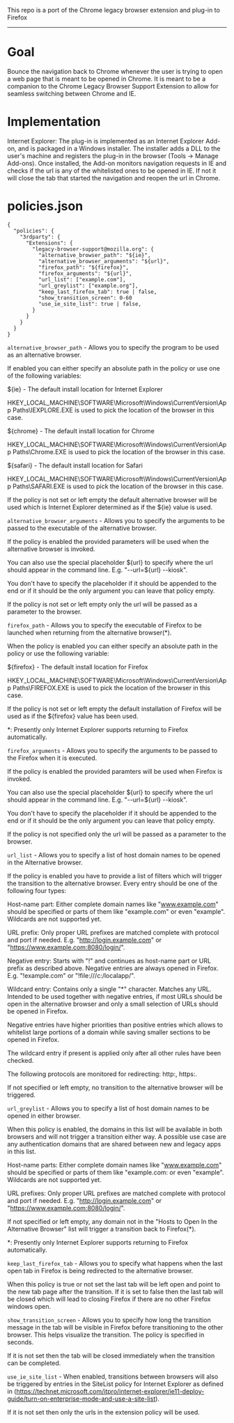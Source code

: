 This repo is a port of the Chrome legacy browser extension and plug-in to Firefox

---

# Goal
Bounce the navigation back to Chrome whenever the user is trying to open a web
page that is meant to be opened in Chrome. It is meant to be a companion to the
Chrome Legacy Browser Support Extension to allow for seamless switching between
Chrome and IE.


# Implementation
Internet Explorer:
The plug-in is implemented as an Internet Explorer Add-on, and is packaged in a
Windows installer. The installer adds a DLL to the user's machine and registers
the plug-in in the browser (Tools -> Manage Add-ons). Once installed, the Add-on
monitors navigation requests in IE and checks if the url is any of the
whitelisted ones to be opened in IE. If not it will close the tab that started
the navigation and reopen the url in Chrome.

# policies.json

```
{
  "policies": {
    "3rdparty": {
      "Extensions": {
        "legacy-browser-support@mozilla.org": {
          "alternative_browser_path": "${ie}",
          "alternative_browser_arguments": "${url}",
          "firefox_path": "${firefox}",
          "firefox_arguments": "${url}",
          "url_list": ["example.com"],
          "url_greylist": ["example.org"],
          "keep_last_firefox_tab": true | false,
          "show_transition_screen": 0-60
          "use_ie_site_list": true | false,         
        }
      }
    }
  }
}
```

`alternative_browser_path` - Allows you to specify the program to be used as an alternative browser.

If enabled you can either specify an absolute path in the policy or use one of the following variables:

${ie} - The default install location for Internet Explorer

HKEY_LOCAL_MACHINE\SOFTWARE\Microsoft\Windows\CurrentVersion\App Paths\IEXPLORE.EXE is used to pick the location of the browser in this case.

${chrome} - The default install location for Chrome

HKEY_LOCAL_MACHINE\SOFTWARE\Microsoft\Windows\CurrentVersion\App Paths\Chrome.EXE is used to pick the location of the browser in this case.

${safari} - The default install location for Safari

HKEY_LOCAL_MACHINE\SOFTWARE\Microsoft\Windows\CurrentVersion\App Paths\SAFARI.EXE is used to pick the location of the browser in this case.

If the policy is not set or left empty the default alternative browser will be used which is Internet Explorer determined as if the ${ie} value is used.

`alternative_browser_arguments` - Allows you to specify the arguments to be passed to the executable of the alternative browser.

If the policy is enabled the provided parameters will be used when the alternative browser is invoked.

You can also use the special placeholder ${url} to specify where the url should appear in the command line. E.g. "--url=${url} --kiosk".

You don't have to specify the placeholder if it should be appended to the end or if it should be the only argument you can leave that policy empty.

If the policy is not set or left empty only the url will be passed as a parameter to the browser.

`firefox_path` - Allows you to specify the executable of Firefox to be launched when returning from the alternative browser(*).

When the policy is enabled you can either specify an absolute path in the policy or use the following variable:

${firefox} - The default install location for Firefox

HKEY_LOCAL_MACHINE\SOFTWARE\Microsoft\Windows\CurrentVersion\App Paths\FIREFOX.EXE is used to pick the location of the browser in this case.

If the policy is not set or left empty the default installation of Firefox will be used as if the ${firefox} value has been used.

*: Presently only Internet Explorer supports returning to Firefox automatically.

`firefox_arguments` - Allows you to specify the arguments to be passed to the Firefox when it is executed.

If the policy is enabled the provided paramters will be used when Firefox is invoked.

You can also use the special placeholder ${url} to specify where the url should appear in the command line. E.g. "--url=${url} --kiosk".

You don't have to specify the placeholder if it should be appended to the end or if it should be the only argument you can leave that policy empty.

If the policy is not specified only the url will be passed as a parameter to the browser.

`url_list` - Allows you to specify a list of host domain names to be opened in the Alternative browser.  

If the policy is enabled you have to provide a list of filters which will trigger the transition to the alternative browser. Every entry should be one of the following four types:

Host-name part: Either complete domain names like "www.example.com" should be specified or parts of them like "example.com" or even "example". Wildcards are not supported yet.  

URL prefix: Only proper URL prefixes are matched complete with protocol and port if needed. E.g. "http://login.example.com" or "https://www.example.com:8080/login/".  

Negative entry: Starts with "!" and continues as host-name part or URL prefix as described above. Negative entries are always opened in Firefox. E.g. "!example.com" or "!file:///c:/localapp/".  

Wildcard entry: Contains only a single "*" character. Matches any URL. Intended to be used together with negative entries, if most URLs should be open in the alternative browser and only a small selection of URLs should be opened in Firefox.  

Negative entries have higher priorities than positive entries which allows to whitelist large portions of a domain while saving smaller sections to be opened in Firefox.

The wildcard entry if present is applied only after all other rules have been checked.

The following protocols are monitored for redirecting: http:, https:.

If not specified or left empty, no transition to the alternative browser will be triggered.

`url_greylist` - Allows you to specify a list of host domain names to be opened in either browser.

When this policy is enabled, the domains in this list will be available in both browsers and will not trigger a transition either way. A possible use case are any authentication domains that are shared between new and legacy apps in this list.

Host-name parts: Either complete domain names like "www.example.com" should be specified or parts of them like "example.com: or even "example". Wildcards are not supported yet.

URL prefixes: Only proper URL prefixes are matched complete with protocol and port if needed. E.g. "http://login.example.com" or "https://www.example.com:8080/login/".

If not specified or left empty, any domain not in the "Hosts to Open In the Alternative Browser" list will trigger a transition back to Firefox(*).

*: Presently only Internet Explorer supports returning to Firefox automatically.

`keep_last_firefox_tab` - Allows you to specify what happens when the last open tab in Firefox is being redirected to the alternative browser.

When this policy is true or not set the last tab will be left open and point to the new tab page after the transition. If it is set to false then the last tab will be closed which will lead to closing Firefox if there are no other Firefox windows open.

`show_transition_screen` - Allows you to specify how long the transition message in the tab will be visible in Firefox before transitioning to the other browser. This helps visualize the transition. The policy is specified in seconds.

If it is not set then the tab will be closed immediately when the transition can be completed.

`use_ie_site_list` - When enabled, transitions between browsers will also be triggered by entries in the SiteList policy for Internet Explorer as defined in (https://technet.microsoft.com/itpro/internet-explorer/ie11-deploy-guide/turn-on-enterprise-mode-and-use-a-site-list).

If it is not set then only the urls in the extension policy will be used.
